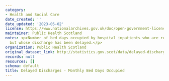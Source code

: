 ```yaml
---
category:
- Health and Social Care
date_created: ''
date_updated: '2023-05-02'
license: https://www.nationalarchives.gov.uk/doc/open-government-licence/version/3/
maintainer: Public Health Scotland
notes: <p>Number of bed days occupied by hospital inpatients who are ready for discharge,
  but whose discharge has been delayed.</p>
organization: Public Health Scotland
original_dataset_link: http://statistics.gov.scot/data/delayed-discharges-bed-days
records: null
resources: []
schema: default
title: Delayed Discharges - Monthly Bed Days Occupied
---
```

